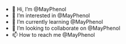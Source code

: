 - 👋 Hi, I’m @MayPhenol
- 👀 I’m interested in @MayPhenol
- 🌱 I’m currently learning @MayPhenol
- 💞️ I’m looking to collaborate on @MayPhenol
- 📫 How to reach me @MayPhenol

<!---
MayPhenol/MayPhenol is a ✨ special ✨ repository because its `README.md` (this file) appears on your GitHub profile.
You can click the Preview link to take a look at your changes.
--->
